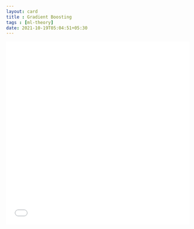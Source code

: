 ```yaml
---
layout: card
title : Gradient Boosting
tags : [ml-theory]
date: 2021-10-19T05:04:51+05:30
---
```


<!--<embed src="{{site.dev-images}}/2021-10-19-gradient-boosting.pdf" width="500" height="500"  type="application/pdf" frameborder="0" allowfullscreen>-->
<embed src="{{site.images}}/2021-10-19-gradient-boosting.pdf" width="500" height="500"  type="application/pdf" frameborder="0" allowfullscreen>
    